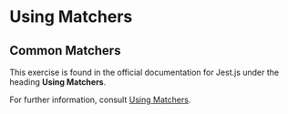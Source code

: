 # Using Matchers

## Common Matchers

This exercise is found in the official documentation for Jest.js under the
heading **Using Matchers**.

For further information, consult
[Using Matchers](https://jestjs.io/docs/en/using-matchers).

